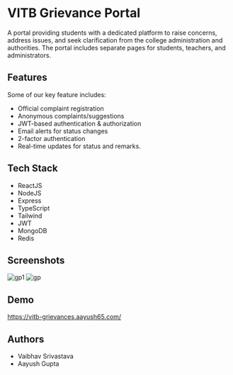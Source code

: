 
# VITB Grievance Portal

A portal providing students with a dedicated platform to raise concerns, address issues, and
seek clarification from the college administration and authorities. The portal includes separate pages for
students, teachers, and administrators.


## Features

Some of our key feature includes: 
- Official complaint registration
- Anonymous complaints/suggestions
- JWT-based authentication & authorization
- Email alerts for status changes
- 2-factor authentication
- Real-time updates for status and remarks.


## Tech Stack

- ReactJS
- NodeJS
- Express 
- TypeScript
- Tailwind
- JWT 
- MongoDB 
- Redis


## Screenshots
![gp1](https://github.com/VaibhavSr007/VITB-Grievance-Portal/assets/99118025/100aa9e9-fe72-43e4-b01d-cd837e728686)
![gp](https://github.com/VaibhavSr007/VITB-Grievance-Portal/assets/99118025/0d2912f3-d30b-45f3-bebc-f32ee038e587)


## Demo
https://vitb-grievances.aayush65.com/

## Authors

- Vaibhav Srivastava
- Aayush Gupta







